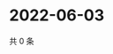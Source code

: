 # 2022-06-03

共 0 条

<!-- BEGIN WEIBO -->
<!-- 最后更新时间 Fri Jun 03 2022 12:20:10 GMT+0800 (China Standard Time) -->

<!-- END WEIBO -->
